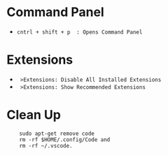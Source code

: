 # Command Panel
* `cntrl + shift + p  : Opens Command Panel `

# Extensions
* ` >Extensions: Disable All Installed Extensions`
* ` >Extensions: Show Recommended Extensions`

# Clean Up 
```shell
    sudo apt-get remove code
    rm -rf $HOME/.config/Code and 
    rm -rf ~/.vscode.
```

